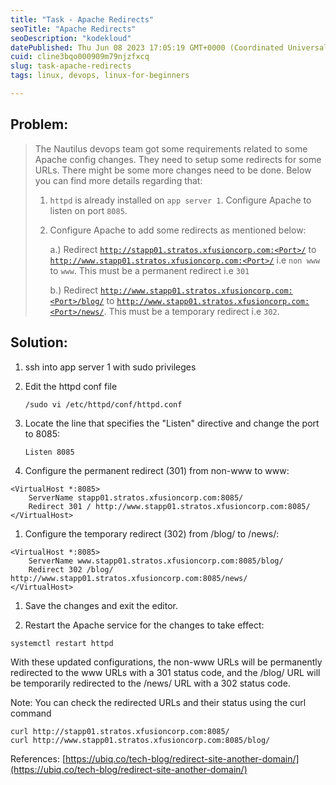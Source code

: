 ```yaml
---
title: "Task - Apache Redirects"
seoTitle: "Apache Redirects"
seoDescription: "kodekloud"
datePublished: Thu Jun 08 2023 17:05:19 GMT+0000 (Coordinated Universal Time)
cuid: cline3bqo000909m79njzfxcq
slug: task-apache-redirects
tags: linux, devops, linux-for-beginners

---
```


## Problem:

> The Nautilus devops team got some requirements related to some Apache config changes. They need to setup some redirects for some URLs. There might be some more changes need to be done. Below you can find more details regarding that:
> 
> 1. `httpd` is already installed on `app server 1`. Configure Apache to listen on port `8085`.
>     
> 2. Configure Apache to add some redirects as mentioned below:
>     
>     a.) Redirect [`http://stapp01.stratos.xfusioncorp.com:<Port>/`](http://stapp01.stratos.xfusioncorp.com:%3CPort%3E/) to [`http://www.stapp01.stratos.xfusioncorp.com:<Port>/`](http://www.stapp01.stratos.xfusioncorp.com:%3CPort%3E/) i.e `non www` to `www`. This must be a permanent redirect i.e `301`
>     
>     b.) Redirect [`http://www.stapp01.stratos.xfusioncorp.com:<Port>/blog/`](http://www.stapp01.stratos.xfusioncorp.com:%3CPort%3E/blog/) to [`http://www.stapp01.stratos.xfusioncorp.com:<Port>/news/`](http://www.stapp01.stratos.xfusioncorp.com:%3CPort%3E/news/). This must be a temporary redirect i.e `302`.
>     

## Solution:

1. ssh into app server 1 with sudo privileges
    
2. Edit the httpd conf file
    
    `/sudo vi /etc/httpd/conf/httpd.conf`
    
3. Locate the line that specifies the "Listen" directive and change the port to 8085:
    
    `Listen 8085`
    
4. Configure the permanent redirect (301) from non-www to www:
    

```plaintext
<VirtualHost *:8085>
    ServerName stapp01.stratos.xfusioncorp.com:8085/
    Redirect 301 / http://www.stapp01.stratos.xfusioncorp.com:8085/
</VirtualHost>
```

1. Configure the temporary redirect (302) from /blog/ to /news/:
    

```plaintext
<VirtualHost *:8085>
    ServerName www.stapp01.stratos.xfusioncorp.com:8085/blog/
    Redirect 302 /blog/ http://www.stapp01.stratos.xfusioncorp.com:8085/news/
</VirtualHost>
```

1. Save the changes and exit the editor.
    
2. Restart the Apache service for the changes to take effect:
    

```plaintext
systemctl restart httpd
```

With these updated configurations, the non-www URLs will be permanently redirected to the www URLs with a 301 status code, and the /blog/ URL will be temporarily redirected to the /news/ URL with a 302 status code.

Note: You can check the redirected URLs and their status using the curl command

```plaintext
curl http://stapp01.stratos.xfusioncorp.com:8085/
curl http://www.stapp01.stratos.xfusioncorp.com:8085/blog/
```

References: [https://ubiq.co/tech-blog/redirect-site-another-domain/](https://ubiq.co/tech-blog/redirect-site-another-domain/)